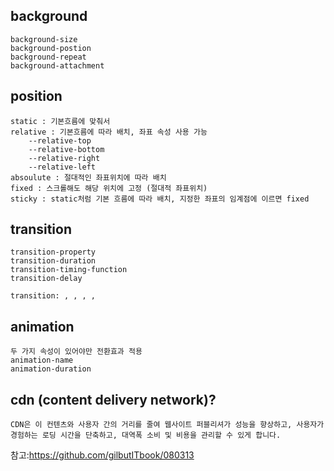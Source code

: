 ## background
    background-size
    background-postion
    background-repeat
    background-attachment

## position
    static : 기본흐름에 맞춰서 
    relative : 기본흐름에 따라 배치, 좌표 속성 사용 가능
        --relative-top
        --relative-bottom
        --relative-right
        --relative-left
    absoulute : 절대적인 좌표위치에 따라 배치
    fixed : 스크롤해도 해당 위치에 고정 (절대적 좌표위치)
    sticky : static처럼 기본 흐름에 따라 배치, 지정한 좌표의 임계점에 이르면 fixed

## transition
    transition-property
    transition-duration
    transition-timing-function
    transition-delay

    transition: , , , ,

## animation
    두 가지 속성이 있어야만 전환효과 적용
    animation-name
    animation-duration

## cdn (content delivery network)?

    CDN은 이 컨텐츠와 사용자 간의 거리를 줄여 웹사이트 퍼블리셔가 성능을 향상하고, 사용자가 경험하는 로딩 시간을 단축하고, 대역폭 소비 및 비용을 관리할 수 있게 합니다.




참고:https://github.com/gilbutITbook/080313